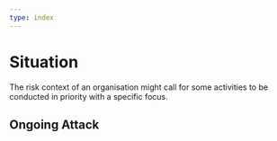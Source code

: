 ```yaml
---
type: index
---
```


# Situation

The risk context of an organisation might call for some activities to be conducted in priority with a specific focus.

## Ongoing Attack
